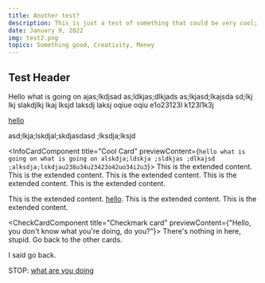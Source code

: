 ```yaml
---
title: Another test?
description: This is just a test of something that could be very cool; just seeing how it works. If it looks good, then obviously, that is good.
date: January 9, 2022
img: test2.png
topics: Something good, Creativity, Money
---
```


## Test Header

Hello what is going on ajas;lkdjsad
as;ldkjas;dlkjads
as;lkjasd;lkajsda
sd;lkj lkj slakdjlkj lkaj lksjd laksdj laksj oqiue oqiu e1o23123l k123l1k3j 

[hello](www.google.com)


asd;lkja;lskdjal;skdjasdasd
;lksdja;lksjd

<InfoCardComponent title="Cool Card" previewContent={`hello what is going on
what is going on
alskdja;ldskja ;sldkjas ;dlkajsd ;alksdja;lskdjau238u34u23423o42uo34i2u3`}>
This is the extended content. This is the extended content. This is the extended content. This is the extended content.
This is the extended content.

This is the extended content. [hello](www.google.com).
This is the extended content.
This is the extended content.
</InfoCardComponent>

<CheckCardComponent title="Checkmark card" previewContent={"Hello, you don't know what you're doing, do you?"}>
There's nothing in here, stupid. Go back to the other cards.

I said go back.





STOP: [what are you doing](www.google.com)
</CheckCardComponent>